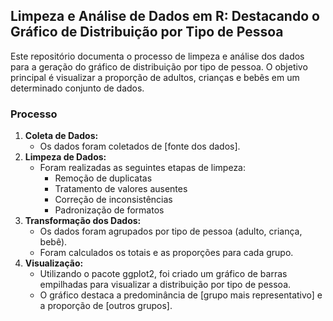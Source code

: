 ## Limpeza e Análise de Dados em R: Destacando o Gráfico de Distribuição por Tipo de Pessoa

Este repositório documenta o processo de limpeza e análise dos dados para a geração do gráfico de distribuição por tipo de pessoa. O objetivo principal é visualizar a proporção de adultos, crianças e bebês em um determinado conjunto de dados.

### Processo
1. **Coleta de Dados:**
   * Os dados foram coletados de [fonte dos dados].
2. **Limpeza de Dados:**
   * Foram realizadas as seguintes etapas de limpeza:
     * Remoção de duplicatas
     * Tratamento de valores ausentes
     * Correção de inconsistências
     * Padronização de formatos
3. **Transformação dos Dados:**
   * Os dados foram agrupados por tipo de pessoa (adulto, criança, bebê).
   * Foram calculados os totais e as proporções para cada grupo.
4. **Visualização:**
   * Utilizando o pacote ggplot2, foi criado um gráfico de barras empilhadas para visualizar a distribuição por tipo de pessoa.
   * O gráfico destaca a predominância de [grupo mais representativo] e a proporção de [outros grupos].
